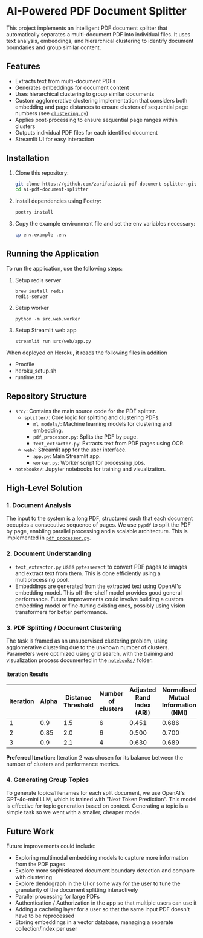 # AI-Powered PDF Document Splitter

This project implements an intelligent PDF document splitter that automatically separates a multi-document PDF into individual files. It uses text analysis, embeddings, and hierarchical clustering to identify document boundaries and group similar content.

## Features

- Extracts text from multi-document PDFs
- Generates embeddings for document content
- Uses hierarchical clustering to group similar documents
- Custom agglomerative clustering implementation that considers both embedding and page distances to ensure clusters of sequential page numbers (see [`clustering.py`](src/splitter/ml_models/clustering.py))
- Applies post-processing to ensure sequential page ranges within clusters
- Outputs individual PDF files for each identified document
- Streamlit UI for easy interaction

## Installation

1. Clone this repository:
    ```sh
    git clone https://github.com/zarifaziz/ai-pdf-document-splitter.git
    cd ai-pdf-document-splitter
    ```

2. Install dependencies using Poetry:
    ```sh
    poetry install
    ```

3. Copy the example environment file and set the env variables necessary:
    ```sh
    cp env.example .env
    ```

## Running the Application

To run the application, use the following steps:

1. Setup redis server
    ```
    brew install redis
    redis-server
    ```

2. Setup worker
    ```
    python -m src.web.worker
    ```

3. Setup Streamlit web app
    ```
    streamlit run src/web/app.py
    ```

When deployed on Heroku, it reads the following files in addition
- Procfile
- heroku_setup.sh
- runtime.txt

## Repository Structure

- `src/`: Contains the main source code for the PDF splitter.
  - `splitter/`: Core logic for splitting and clustering PDFs.
    - `ml_models/`: Machine learning models for clustering and embedding.
    - `pdf_processor.py`: Splits the PDF by page.
    - `text_extractor.py`: Extracts text from PDF pages using OCR.
  - `web/`: Streamlit app for the user interface.
    - `app.py`: Main Streamlit app.
    - `worker.py`: Worker script for processing jobs.
- `notebooks/`: Jupyter notebooks for training and visualization.

## High-Level Solution

### 1. Document Analysis

The input to the system is a long PDF, structured such that each document occupies a consecutive sequence of pages. We use `pypdf` to split the PDF by page, enabling parallel processing and a scalable architecture. This is implemented in [`pdf_processor.py`](src/splitter/processors/pdf_processor.py).

### 2. Document Understanding

- `text_extractor.py` uses `pytesseract` to convert PDF pages to images and extract text from them. This is done efficiently using a multiprocessing pool.
- Embeddings are generated from the extracted text using OpenAI's embedding model. This off-the-shelf model provides good general performance. Future improvements could involve building a custom embedding model or fine-tuning existing ones, possibly using vision transformers for better performance.

### 3. PDF Splitting / Document Clustering

The task is framed as an unsupervised clustering problem, using agglomerative clustering due to the unknown number of clusters. Parameters were optimized using grid search, with the training and visualization process documented in the [`notebooks/`](notebooks/) folder.

#### Iteration Results

| Iteration | Alpha | Distance Threshold | Number of clusters | Adjusted Rand Index (ARI) | Normalised Mutual Information (NMI) |
| --- | --- | --- | --- | --- | --- |
| 1 | 0.9 | 1.5 | 6 | 0.451 | 0.686 |
| 2 | 0.85 | 2.0 | 6 | 0.500 | 0.700 |
| 3 | 0.9 | 2.1 | 4 | 0.630 | 0.689 |

**Preferred Iteration:** Iteration 2 was chosen for its balance between the number of clusters and performance metrics.

### 4. Generating Group Topics

To generate topics/filenames for each split document, we use OpenAI's GPT-4o-mini LLM, which is trained with "Next Token Prediction". This model is effective for topic generation based on context. Generating a topic is a simple task so we went with a smaller, cheaper model.

## Future Work

Future improvements could include:
- Exploring multimodal embedding models to capture more information from the PDF pages 
- Explore more sophisticated document boundary detection and compare with clustering
- Explore dendograph in the UI or some way for the user to tune the granularity of the document splitting interactively
- Parallel processing for large PDFs
- Authentication / Authorization in the app so that multiple users can use it
- Adding a cacheing layer for a user so that the same input PDF doesn't have to be reprocessed
- Storing embeddings in a vector database, managing a separate collection/index per user
